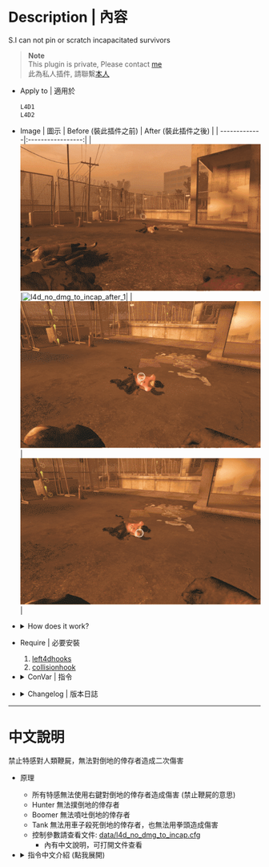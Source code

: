 # Description | 內容
S.I can not pin or scratch incapacitated survivors

> __Note__ <br/>
This plugin is private, Please contact [me](https://github.com/fbef0102/Game-Private_Plugin#私人插件列表-private-plugins-list)<br/>
此為私人插件, 請聯繫[本人](https://github.com/fbef0102/Game-Private_Plugin#私人插件列表-private-plugins-list)

* Apply to | 適用於
	```
	L4D1
	L4D2
	```

* Image | 圖示
	| Before (裝此插件之前)  			| After (裝此插件之後) |
	| -------------|:-----------------:|
	| ![l4d_no_dmg_to_incap_before_1](image/l4d_no_dmg_to_incap_before_1.gif)|![l4d_no_dmg_to_incap_after_1](image/l4d_no_dmg_to_incap_after_1.gif)|
	| ![l4d_no_dmg_to_incap_before_2](image/l4d_no_dmg_to_incap_before_2.gif)|![l4d_no_dmg_to_incap_after_2](image/l4d_no_dmg_to_incap_after_2.gif)|

* <details><summary>How does it work?</summary>

	* All special infected can not do damage to incapacitated survivors with claw
	* Hunter unable to pounce incapacitated survivors
	* Boomer unable to puke incapacitated survivors
	* Tank can not do damage to incapacitated survivors with hittable car or punch
	* To control each special infected, modify file: [data/l4d_no_dmg_to_incap.cfg](data/l4d_no_dmg_to_incap.cfg)
		* Manual in this file, click for mor details
</details>

* Require | 必要安裝
	1. [left4dhooks](https://forums.alliedmods.net/showthread.php?t=321696)
	2. [collisionhook](https://github.com/fbef0102/Collisionhook/releases)

* <details><summary>ConVar | 指令</summary>

	* cfg/sourcemod/l4d_no_dmg_to_incap.cfg
		```php
		// 0=Plugin off, 1=Plugin on.
		l4d_no_dmg_to_incap_enable "1"
		```
</details>

* <details><summary>Changelog | 版本日誌</summary>

	* v1.0 (2025-6-3)
		* Initial Release
</details>

- - - -
# 中文說明
禁止特感對人類鞭屍，無法對倒地的倖存者造成二次傷害

* 原理
	* 所有特感無法使用右鍵對倒地的倖存者造成傷害 (禁止鞭屍的意思)
	* Hunter 無法撲倒地的倖存者
	* Boomer 無法噴吐倒地的倖存者
	* Tank 無法用車子殺死倒地的倖存者，也無法用拳頭造成傷害
	* 控制參數請查看文件: [data/l4d_no_dmg_to_incap.cfg](data/l4d_no_dmg_to_incap.cfg)
		* 內有中文說明，可打開文件查看

* <details><summary>指令中文介紹 (點我展開)</summary>

	* cfg/sourcemod/l4d_no_dmg_to_incap.cfg
		```php
		// 0=關閉插件, 1=啟動插件
		l4d_no_dmg_to_incap_enable "1"
		```
</details>